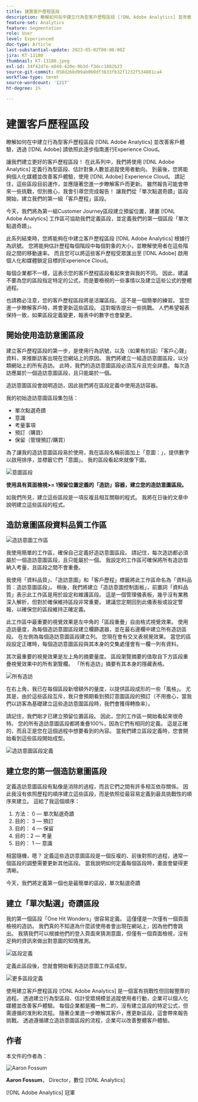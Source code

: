 ```yaml
---
title: 建置客戶歷程區段
description: 瞭解如何在中建立行為型客戶歷程區段 [!DNL Adobe Analytics] 並改善客戶體驗，透過 [!DNL Adobe] 請依照此逐步指南進行Experience Cloud。
feature-set: Analytics
feature: Segmentation
role: User
level: Experienced
doc-type: Article
last-substantial-update: 2023-05-02T00:00:00Z
jira: KT-13180
thumbnail: KT-13180.jpeg
exl-id: 34f42d7e-e849-420e-9b3d-f3dcc1882b23
source-git-commit: 058d26bd99ab060df3633fb32f1232f534881ca4
workflow-type: tm+mt
source-wordcount: '1217'
ht-degree: 1%

---
```


# 建置客戶歷程區段

瞭解如何在中建立行為型客戶歷程區段 [!DNL Adobe Analytics] 並改善客戶體驗，透過 [!DNL Adobe] 請依照此逐步指南進行Experience Cloud。

讓我們建立更好的客戶歷程區段！ 在此系列中，我們將使用 [!DNL Adobe Analytics] 定義行為型區段、估計對象人數並追蹤使用者動向。 到最後，您將能夠個人化媒體並改善客戶體驗，使用 [!DNL Adobe] Experience Cloud。 請記住，這些區段目前運作，並應隨著您進一步瞭解客戶而更新。 雖然報告可能會帶來一些挑戰，但別擔心，我會引導您完成報告！ 讓我們從「單次點選奇蹟」區段開始，建立我們的第一組「客戶歷程」區段。

今天，我們將為第一組Customer Journey區段建立預留位置，建置 [!DNL Adobe Analytics] 工作區可協助我們定義區段，並定義我們的第一個區段「單次點選奇蹟」。

此系列結束時，您將能夠在中建立客戶歷程區段 [!DNL Adobe Analytics] 根據行為訊號。 您將能夠估計歷程每個階段中每個對象的大小，並瞭解使用者在這些階段之間的移動速率。 而且您可以將這些客戶歷程受眾匯出至 [!DNL Adobe] 啟用個人化和媒體鎖定目標的Experience Cloud。

每個企業都不一樣，這表示您的客戶歷程區段看起來會與我的不同。 因此，建議不要為您的區段指定特定的公式，而是要檢視的一些事情以及建立這些公式的整體過程。

也請務必注意，您的客戶歷程區段將是活躍區段。 這不是一個簡單的練習。 當您進一步瞭解客戶時，將會更新這些區段。 這對報告提出一些挑戰。 人們希望報表保持一致，如果區段定義變更，報表中的數字也會變更。

## 開始使用造訪意圖區段

建立客戶歷程區段的第一步，是使用行為訊號，以及（如果有的話）「客戶心聲」資料，來推斷訪客出現在您網站上的原因。 我們將建立一組造訪意圖區段，以分類網站上的所有造訪。 此時，我們的造訪意圖區段必須互斥且完全詳盡。 每次造訪應屬於一個造訪意圖區段，且只能屬於一個。

造訪意圖區段會說明造訪，因此我們將在區段定義中使用造訪容器。

我的初始造訪意圖區段集包括：

* 單次點選奇蹟
* 意識
* 考量事項
* 預訂（購買）
* 保留（管理預訂/購買）

為了讓我的造訪意圖區段易於使用，我在區段名稱前面加上「意圖：」，提供數字以啟用排序，並標籤它們「意圖」。 我的區段看起來就像下圖。

![意圖區段](assets/intent-segments.png)

**使用具有頁面檢視>= 1預留位置定義的「造訪」容器，建立您的造訪意圖區段。**

如我們所見，建立這些區段是一項反複且相互關聯的程式。 我將在日後的文章中說明建立這些區段的程式。

## 造訪意圖區段資料品質工作區

![造訪意圖工作區](assets/visit-intent-workspace.png)

我使用簡單的工作區，確保自己定義好造訪意圖區段。 請記住，每次造訪都必須屬於一個造訪意圖區段，且只能屬於一個。 我設定的工作區可確保將所有造訪皆納入考量，且區段之間不會重疊。

我使用「資料品質」、「造訪意圖」和「客戶歷程」標籤將此工作區命名為「資料品質：造訪意圖區段」。 稍後，我們將建立「造訪意圖控制面板」，前置詞「資料品質」表示此工作區是用於設定和維護區段。 這是一個管理儀表板，幾乎沒有業務深入解析，但對於確保維持區段非常重要。 建議您定期回到此儀表板或設定警報，以確保您的區段維持正確定義。

此工作區中最重要的視覺效果是左中角的「區段重疊」自由格式視覺效果。 使用造訪量度，為每個造訪意圖區段建立欄篩選器，並在最右邊欄中建立所有造訪區段。 在左側為每個造訪意圖區段建立列。 您現在會有交叉表視覺效果。 當您的區段設定正確時，每個造訪意圖區段與其本身的交集處僅會有一欄一列有資料。

其次最重要的視覺效果是左上角的摘要量度。 區段瀏覽摘要的值取自下方區段重疊視覺效果中的所有瀏覽欄。 「所有造訪」摘要有其本身的隱藏表格。

![所有造訪](assets/all-visits.png)

在右上角，我已在每個區段新增額外的量度，以提供區段成形的一些「風格」。 尤其是，由於這些區段互斥，我只會預期看到預訂意圖區段的預訂（不用擔心，當我們以訪客為基礎建立這些造訪意圖區段時，我們會獲得轉換率）。

請記住，我們剛才已建立預留位置區段。 因此，您的工作區一開始看起來很奇特。 您的所有造訪意圖區段都將重疊100%，因為它們有相同的定義。 這是正確的，而且正是您在這個過程中想要看到的內容。 當我們建立區段定義時，您會開始看到這些區段開始成型。

![造訪意圖區段定義](assets/visit-intent-segment-defs.png)

## 建立您的第一個造訪意圖區段

定義造訪意圖區段有點像是消除的過程，而且它們之間有許多相互依存關係。 因此我沒有依照歷程的順序建立這些區段，而是依照從最容易定義到最具挑戰性的順序來建立。 這給了我這個順序：

1. 方法： 0 — 單次點選奇蹟
1. 目的： 3 — 預訂
1. 目的： 4 — 保留
1. 目的：2 — 考量
1. 目的： 1 — 意識

相當隨機，嗯？ 定義這些造訪意圖區段是一個反複的、前後對照的過程，通常一個區段的調整需要更新其他區段。 當我說明如何定義每個區段時，畫面會變得更清晰。

今天，我們將定義第一個也是最簡單的區段，單次點選奇蹟

## 建立「單次點選」奇蹟區段

我的第一個區段「One Hit Wonders」很容易定義。 這僅僅是一次僅有一個頁面檢視的造訪。 我們真的不知道為什麼該使用者會出現在網站上，因為他們會跳出。 我猜我們可以根據他們的登入頁面來猜測意圖，但僅有一個頁面檢視，沒有足夠的資訊來做出對意圖的知情推測。

![區段定義](assets/segment-def.png)

定義此區段後，您就會開始看到造訪意圖工作區成型。

![更多區段定義](assets/more-segment-defs.png)

使用建立客戶歷程區段 [!DNL Adobe Analytics] 是一個富有挑戰性但回報豐厚的過程。 透過建立行為型區段、估計受眾規模並追蹤使用者行動，企業可以個人化媒體並改善客戶體驗。 每個企業都是獨一無二的，沒有建立區段的特定公式，但需遵循的准則和流程。 隨著企業進一步瞭解其客戶，應更新區段，這會帶來報告挑戰。 透過遵循建立造訪意圖區段的流程，企業可以改善整體客戶體驗。

## 作者

本文件的作者為：

![Aaron Fossum](assets/aaron-headshot.png)

**Aaron Fossum**， Director，數位 [!DNL Analytics]

[!DNL Adobe Analytics] 冠軍
